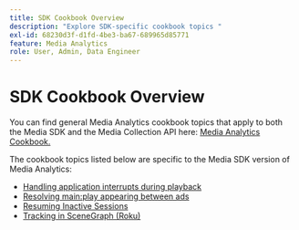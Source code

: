 ```yaml
---
title: SDK Cookbook Overview
description: "Explore SDK-specific cookbook topics "
exl-id: 68230d3f-d1fd-4be3-ba67-689965d85771
feature: Media Analytics
role: User, Admin, Data Engineer
---
```

# SDK Cookbook Overview

You can find general Media Analytics cookbook topics that apply to both the Media SDK and the Media Collection API here: [Media Analytics Cookbook.](/help/media-analytics-cookbook/media-analytics-cookbook.md)

The cookbook topics listed below are specific to the Media SDK version of Media Analytics:

* [Handling application interrupts during playback](/help/sdk-implement/cookbook/app-interrupts.md)
* [Resolving main:play appearing between ads](/help/sdk-implement/cookbook/fix-ad-play-ad.md)
* [Resuming Inactive Sessions](/help/sdk-implement/cookbook/resuming-inactive.md)
* [Tracking in SceneGraph (Roku)](/help/sdk-implement/cookbook/sdk-track-scenegraph.md)
